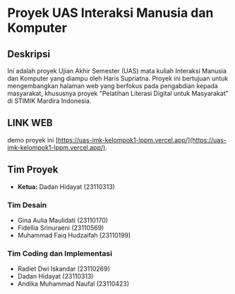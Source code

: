 # Proyek UAS Interaksi Manusia dan Komputer

## Deskripsi
Ini adalah proyek Ujian Akhir Semester (UAS) mata kuliah Interaksi Manusia dan Komputer yang diampu oleh Haris Supriatna. Proyek ini bertujuan untuk mengembangkan halaman web yang berfokus pada pengabdian kepada masyarakat, khususnya proyek "Pelatihan Literasi Digital untuk Masyarakat" di STIMIK Mardira Indonesia.

## LINK WEB
demo proyek ini [https://uas-imk-kelompok1-lppm.vercel.app/](https://uas-imk-kelompok1-lppm.vercel.app/).

## Tim Proyek
- **Ketua:** Dadan Hidayat (23110313)

### Tim Desain
- Gina Aulia Maulidati (23110170)
- Fidellia Srinuraeni (23110569)
- Muhammad Faiq Hudzaifah (23110199)

### Tim Coding dan Implementasi
- Radiet Dwi Iskandar (23110269)
- Dadan Hidayat (23110313)
- Andika Muhammad Naufal (23110423)
